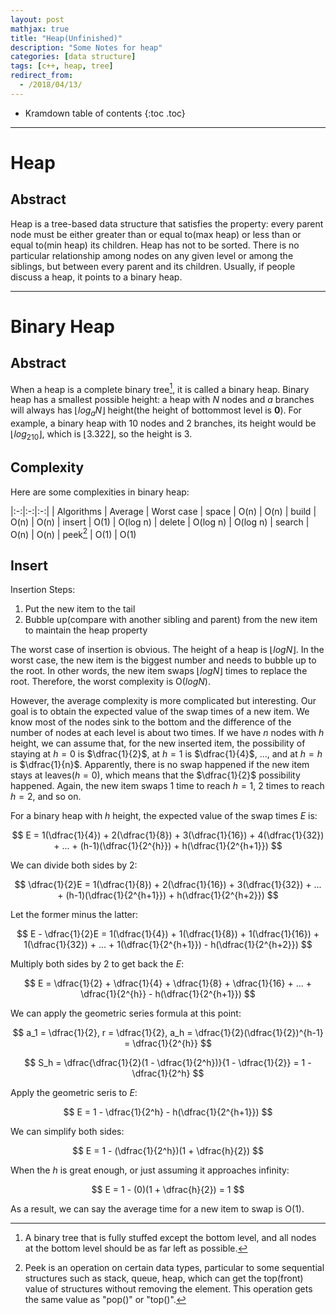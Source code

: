 ```yaml
---
layout: post
mathjax: true
title: "Heap(Unfinished)"
description: "Some Notes for heap"
categories: [data structure]
tags: [c++, heap, tree]
redirect_from:
  - /2018/04/13/
---
```


* Kramdown table of contents
{:toc .toc}

---

# Heap

## Abstract

Heap is a tree-based data structure that satisfies the property: every parent node must be either greater than or equal to(max heap) or less than or equal to(min heap) its children. 
Heap has not to be sorted. 
There is no particular relationship among nodes on any given level or among the siblings, but between every parent and its children.
Usually, if people discuss a heap, it points to a binary heap.

---

# Binary Heap

## Abstract

When a heap is a complete binary tree[^1], it is called a binary heap. Binary heap has a smallest possible height: a heap with $N$ nodes and $a$ branches will always has $\lfloor log_aN \rfloor$ height(the height of bottommost level is **0**). 
For example, a binary heap with $10$ nodes and $2$ branches, its height would be $\lfloor log_210 \rfloor$, which is $\lfloor 3.322 \rfloor$, so the height is $3$.

## Complexity

Here are some complexities in binary heap:

|:-:|:-:|:-:|
| Algorithms | Average | Worst case
| space | O(n) | O(n)
| build | O(n) | O(n)
| insert | O(1) | O(log n)
| delete | O(log n) | O(log n)
| search | O(n) | O(n)
| peek[^2] | O(1) | O(1) 


## Insert

Insertion Steps:

1. Put the new item to the tail
2. Bubble up(compare with another sibling and parent) from the new item to maintain the heap property

The worst case of insertion is obvious. The height of a heap is $\lfloor logN \rfloor$. In the worst case, the new item is the biggest number and needs to bubble up to the root. In other words, the new item swaps $\lfloor logN \rfloor$ times to replace the root. Therefore, the worst complexity is O($logN$).

However, the average complexity is more complicated but interesting. Our goal is to obtain the expected value of the swap times of a new item. We know most of the nodes sink to the bottom and the difference of the number of nodes at each level is about two times. If we have $n$ nodes with $h$ height, we can assume that, for the new inserted item, the possibility of staying at $h=0$ is $\dfrac{1}{2}$, at $h=1$ is $\dfrac{1}{4}$, ..., and at $h=h$ is $\dfrac{1}{n}$. Apparently, there is no swap happened if the new item stays at leaves($h=0$), which means that the $\dfrac{1}{2}$ possibility happened. Again, the new item swaps $1$ time to reach $h=1$, $2$ times to reach $h=2$, and so on.

For a binary heap with $h$ height, the expected value of the swap times $E$ is:

$$
E = 1(\dfrac{1}{4}) + 2(\dfrac{1}{8}) + 3(\dfrac{1}{16}) + 4(\dfrac{1}{32}) + ... + (h-1)(\dfrac{1}{2^{h}}) + h(\dfrac{1}{2^{h+1}})
$$

We can divide both sides by 2:

$$
\dfrac{1}{2}E = 1(\dfrac{1}{8}) + 2(\dfrac{1}{16}) + 3(\dfrac{1}{32}) + ... + (h-1)(\dfrac{1}{2^{h+1}}) + h(\dfrac{1}{2^{h+2}})
$$

Let the former minus the latter:

$$
E - \dfrac{1}{2}E = 1(\dfrac{1}{4}) + 1(\dfrac{1}{8}) + 1(\dfrac{1}{16}) + 1(\dfrac{1}{32}) + ... + 1(\dfrac{1}{2^{h+1}}) - h(\dfrac{1}{2^{h+2}})
$$

Multiply both sides by 2 to get back the $E$:

$$
E = \dfrac{1}{2} + \dfrac{1}{4} + \dfrac{1}{8} + \dfrac{1}{16} + ... + \dfrac{1}{2^{h}} - h(\dfrac{1}{2^{h+1}})
$$

We can apply the geometric series formula at this point:

$$
a_1 = \dfrac{1}{2}, r = \dfrac{1}{2}, a_h = \dfrac{1}{2}(\dfrac{1}{2})^{h-1} = \dfrac{1}{2^{h}}
$$

$$
S_h = \dfrac{\dfrac{1}{2}(1 - \dfrac{1}{2^h})}{1 - \dfrac{1}{2}} = 1 - \dfrac{1}{2^h}
$$

Apply the geometric seris to $E$:

$$
E = 1 - \dfrac{1}{2^h} - h(\dfrac{1}{2^{h+1}})
$$

We can simplify both sides:

$$
E = 1 - (\dfrac{1}{2^h})(1 + \dfrac{h}{2})
$$

When the $h$ is great enough, or just assuming it approaches infinity:

$$
E = 1 - (0)(1 + \dfrac{h}{2}) = 1
$$

As a result, we can say the average time for a new item to swap is O(1).


[^1]: A binary tree that is fully stuffed except the bottom level, and all nodes at the bottom level should be as far left as possible.

[^2]: Peek is an operation on certain data types, particular to some sequential structures such as stack, queue, heap, which can get the top(front) value of structures without removing the element. This operation gets the same value as "pop()" or "top()".
